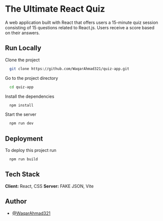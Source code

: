# The Ultimate React Quiz

A web application built with React that offers users a 15-minute quiz session consisting of 15 questions related to React.js. Users receive a score based on their answers.

## Run Locally

Clone the project

```bash
  git clone https://github.com/WaqarAhmad321/quiz-app.git
```

Go to the project directory

```bash
  cd quiz-app
```

Install the dependencies

```bash
  npm install
```

Start the server

```bash
  npm run dev
```

## Deployment

To deploy this project run

```bash
  npm run build
```

## Tech Stack

**Client:** React, CSS
**Server:** FAKE JSON, Vite

## Author

- [@WaqarAhmad321](https://github.com/WaqarAhmad321)
